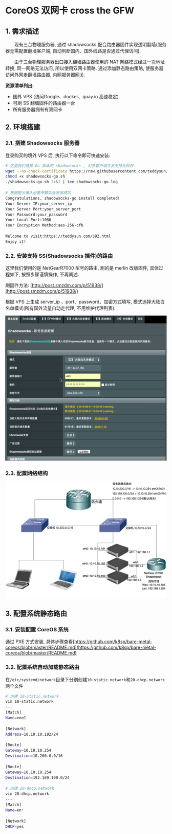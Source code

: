 # CoreOS 双网卡 cross the GFW
## 1. 需求描述
　　现有三台物理服务器, 通过 shadowsocks 配合路由器固件实现透明翻墙(服务器无需配置翻墙客户端, 自动判断国内、国外线路是否通过代理访问).


　　由于三台物理服务器出口接入翻墙路由器使用的 NAT 网络模式经过一次地址转换, 同一网络无法访问, 所以使用双网卡策略. 通过添加静态路由策略, 使服务器访问外网走翻墙路由器, 内网服务器网关.

__资源清单列出:__
- 国外 VPS (访问Google、docker、quay.io 高速稳定)
- 可刷 SS 翻墙固件的路由器一台
- 所有服务器拥有有双网卡

## 2. 环境搭建
### 2.1. 搭建 Shadowsocks 服务器
登录购买的境外 VPS 后, 执行以下命令即可快速安装:

```bash
# 这里我们选择 Go 版本的 shadowsocks , 对多客户端并发支持比较好
wget --no-check-certificate https://raw.githubusercontent.com/teddysun/shadowsocks_install/master/shadowsocks-go.sh
chmod +x shadowsocks-go.sh
./shadowsocks-go.sh 2>&1 | tee shadowsocks-go.log

# 根据提示填入必要参数后会安装成功
Congratulations, shadowsocks-go install completed!
Your Server IP:your_server_ip
Your Server Port:your_server_port
Your Password:your_password
Your Local Port:1080
Your Encryption Method:aes-256-cfb

Welcome to visit:https://teddysun.com/392.html
Enjoy it!
```

### 2.2. 安装支持 SS(Shadowsocks 插件)的路由
这里我们使用的是 NetGearR7000 型号的路由, 刷的是 merlin 改版固件, 具体过程如下, 按照步骤谨慎操作, 不再阐述.

刷固件方法: [http://post.smzdm.com/p/51938/](http://post.smzdm.com/p/51938/)

根据 VPS 上生成 server_ip 、port、password、加密方式填写, 模式选择大陆白名单模式(所有国外流量自动走代理, 不用维护代理列表). 

![router](./images/2016-06-02_11-48-14.png)


### 2.3. 配置网络结构
![network_config](./images/2016-05-31_20-49-31.png)

## 3. 配置系统静态路由
### 3.1. 安装配置 CoreOS 系统
通过 PXE 方式安装, 具体步骤查看[https://github.com/k8sp/bare-metal-coreos/blob/master/README.md](https://github.com/k8sp/bare-metal-coreos/blob/master/README.md)
### 3.2. 配置系统自动加载静态路由
在`/etc/systemd/network`目录下分别创建`10-static.network`和`20-dhcp.network` 两个文件

```bash
# 创建 10-static.network
vim 10-static.network
---
[Match]
Name=eno1

[Network]
Address=10.10.10.192/24

[Route]
Gateway=10.10.10.254
Destination=10.200.0.0/16

[Route]
Gateway=10.10.10.254
Destination=192.169.100.0/24

# 创建 20-dhcp.network
vim 20-dhcp.network
---
[Match]
Name=en*

[Network]
DHCP=yes
```



　

